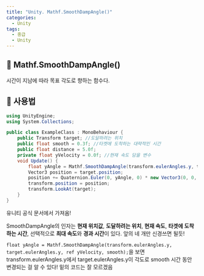 ```yaml
---
title: "Unity. Mathf.SmoothDampAngle()"
categories:
  - Unity
tags:
  - 중급
  - Unity
---
```


## 🌟 Mathf.SmoothDampAngle()

시간이 지남에 따라 목표 각도로 향하는 함수다.

## 🌟 사용법

```c#
using UnityEngine;
using System.Collections;

public class ExampleClass : MonoBehaviour {
    public Transform target; //도달하려는 위치
    public float smooth = 0.3f; //타켓에 도착하는 대략적인 시간
    public float distance = 5.0f; 
    private float yVelocity = 0.0f; //현재 속도 담을 변수
    void Update() {
        float yAngle = Mathf.SmoothDampAngle(transform.eulerAngles.y, target.eulerAngles.y, ref yVelocity, smooth);
        Vector3 position = target.position;
        position += Quaternion.Euler(0, yAngle, 0) * new Vector3(0, 0, -distance);
        transform.position = position;
        transform.LookAt(target);
    }
}
```

유니티 공식 문서에서 가져옴!

SmoothDampAngle의 인자는 **현재 위치값**, **도달하려는 위치**, **현재 속도**, **타겟에 도착하는 시간**, 선택적으로 **최대 속도**와 **경과 시간**이 있다. 앞의 네 개만 신경쓰면  될듯!

`float yAngle = Mathf.SmoothDampAngle(transform.eulerAngles.y, target.eulerAngles.y, ref yVelocity, smooth);`을 보면 transform.eulerAngles.y에서 target.eulerAngles.y이 각도로 smooth 시간 동안 변경되는 걸 알 수 있다! 밑의 코드는 잘 모르겠음